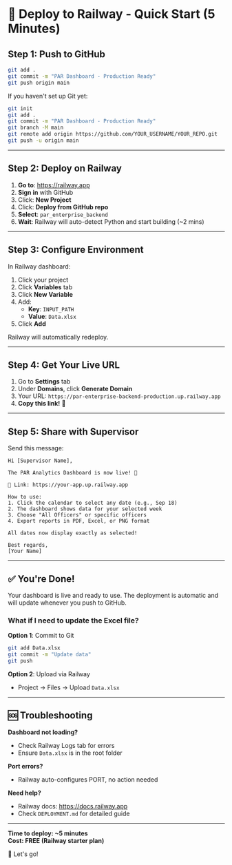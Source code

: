 # 🚀 Deploy to Railway - Quick Start (5 Minutes)

## Step 1: Push to GitHub

```bash
git add .
git commit -m "PAR Dashboard - Production Ready"
git push origin main
```

If you haven't set up Git yet:
```bash
git init
git add .
git commit -m "PAR Dashboard - Production Ready"
git branch -M main
git remote add origin https://github.com/YOUR_USERNAME/YOUR_REPO.git
git push -u origin main
```

---

## Step 2: Deploy on Railway

1. **Go to**: https://railway.app
2. **Sign in** with GitHub
3. Click: **New Project**
4. Click: **Deploy from GitHub repo**
5. **Select**: `par_enterprise_backend`
6. **Wait**: Railway will auto-detect Python and start building (~2 mins)

---

## Step 3: Configure Environment

In Railway dashboard:
1. Click your project
2. Click **Variables** tab
3. Click **New Variable**
4. Add:
   - **Key**: `INPUT_PATH`
   - **Value**: `Data.xlsx`
5. Click **Add**

Railway will automatically redeploy.

---

## Step 4: Get Your Live URL

1. Go to **Settings** tab
2. Under **Domains**, click **Generate Domain**
3. Your URL: `https://par-enterprise-backend-production.up.railway.app`
4. **Copy this link!** 🎉

---

## Step 5: Share with Supervisor

Send this message:

```
Hi [Supervisor Name],

The PAR Analytics Dashboard is now live! 🎉

🔗 Link: https://your-app.up.railway.app

How to use:
1. Click the calendar to select any date (e.g., Sep 18)
2. The dashboard shows data for your selected week
3. Choose "All Officers" or specific officers
4. Export reports in PDF, Excel, or PNG format

All dates now display exactly as selected!

Best regards,
[Your Name]
```

---

## ✅ You're Done!

Your dashboard is live and ready to use. The deployment is automatic and will update whenever you push to GitHub.

### What if I need to update the Excel file?

**Option 1**: Commit to Git
```bash
git add Data.xlsx
git commit -m "Update data"
git push
```

**Option 2**: Upload via Railway
- Project → Files → Upload `Data.xlsx`

---

## 🆘 Troubleshooting

**Dashboard not loading?**
- Check Railway Logs tab for errors
- Ensure `Data.xlsx` is in the root folder

**Port errors?**
- Railway auto-configures PORT, no action needed

**Need help?**
- Railway docs: https://docs.railway.app
- Check `DEPLOYMENT.md` for detailed guide

---

**Time to deploy: ~5 minutes**  
**Cost: FREE (Railway starter plan)**

🚀 Let's go!

